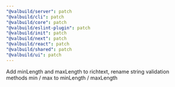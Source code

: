 ```yaml
---
"@valbuild/server": patch
"@valbuild/cli": patch
"@valbuild/core": patch
"@valbuild/eslint-plugin": patch
"@valbuild/init": patch
"@valbuild/next": patch
"@valbuild/react": patch
"@valbuild/shared": patch
"@valbuild/ui": patch
---
```


Add minLength and maxLength to richtext, rename string validation methods min / max to minLength / maxLength
